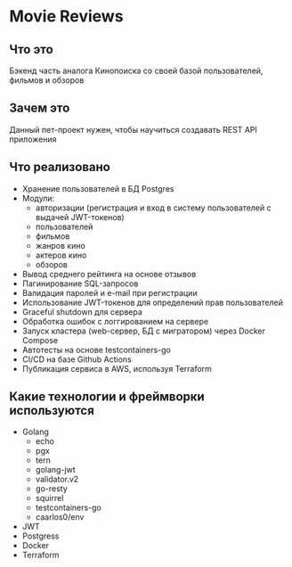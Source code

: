 # Movie Reviews

## Что это
Бэкенд часть аналога Кинопоиска со своей базой пользователей, фильмов и обзоров

## Зачем это
Данный пет-проект нужен, чтобы научиться создавать REST API приложения

## Что реализовано
- Хранение пользователей в БД Postgres
- Модули:
	- авторизации (регистрация и вход в систему пользователей с выдачей JWT-токенов)
	- пользователей
	- фильмов
	- жанров кино
	- актеров кино
	- обзоров
- Вывод среднего рейтинга на основе отзывов
- Пагинирование SQL-запросов
- Валидация паролей и e-mail при регистрации
- Использование JWT-токенов для определений прав пользователей
- Graceful shutdown для сервера
- Обработка ошибок с логгированием на сервере
- Запуск кластера (web-сервер, БД с мигратором) через Docker Compose
- Автотесты на основе testcontainers-go
- CI/CD на базе Github Actions
- Публикация сервиса в AWS, используя Terraform

## Какие технологии и фреймворки используются
- Golang
	- echo
	- pgx
	- tern
	- golang-jwt
	- validator.v2
	- go-resty
	- squirrel
	- testcontainers-go
	- caarlos0/env
- JWT
- Postgress
- Docker
- Terraform
